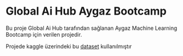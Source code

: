 # Global Ai Hub Aygaz Bootcamp

Bu proje Global Ai Hub tarafından sağlanan Aygaz Machine Learning Bootcamp için verilen projedir.

Projede kaggle üzerindeki bu [dataset](https://www.kaggle.com/datasets/mirichoi0218/insurance) kullanılmıştır
